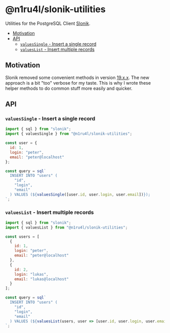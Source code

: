 # @n1ru4l/slonik-utilities

Utilities for the PostgreSQL Client [Slonik](https://github.com/gajus/slonik#readme).

<!-- START doctoc generated TOC please keep comment here to allow auto update -->
<!-- DON'T EDIT THIS SECTION, INSTEAD RE-RUN doctoc TO UPDATE -->

- [Motivation](#motivation)
- [API](#api)
  - [`valuesSingle` - Insert a single record](#valuessingle---insert-a-single-record)
  - [`valuesList` - Insert multiple records](#valueslist---insert-multiple-records)

<!-- END doctoc generated TOC please keep comment here to allow auto update -->

## Motivation

Slonik removed some convenient methods in version [19.x.x](https://github.com/gajus/slonik/releases/tag/v19.0.0). The new approach is a bit "too" verbose for my taste. This is why I wrote these helper methods to do common stuff more easily and quicker.

## API

### `valuesSingle` - Insert a single record

```js
import { sql } from "slonik";
import { valuesSingle } from "@n1ru4l/slonik-utilities";

const user = {
  id: 1,
  login: "peter",
  email: "peter@localhost"
};

const query = sql`
  INSERT INTO "users" (
    "id",
    "login",
    "email"
  ) VALUES (${valuesSingle([user.id, user.login, user.email])});
`;
```

### `valuesList` - Insert multiple records

```js
import { sql } from "slonik";
import { valuesList } from "@n1ru4l/slonik-utilities";

const users = [
  {
    id: 1,
    login: "peter",
    email: "peter@localhost"
  },
  {
    id: 2,
    login: "lukas",
    email: "lukas@localhost"
  }
];

const query = sql`
  INSERT INTO "users" (
    "id",
    "login",
    "email"
  ) VALUES (${valuesList(users, user => [user.id, user.login, user.email])});
`;
```
